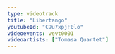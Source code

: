 ```yaml
---
type: videotrack
title: "Libertango"
youtubeId: "C9u7xpjF0lo"
videoevents: vevt0001
videoartists: ["Tomasa Quartet"]
---
```


